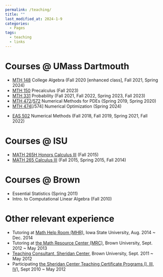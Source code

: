 ```yaml
---
permalink: /teaching/
title: ""
last_modified_at: 2024-1-9
categories:
  - Pages
tags:
  - teaching
  - links
---
```

# Courses @ UMass Dartmouth
* [MTH 148](https://catalog.umassd.edu/preview_course_nopop.php?catoid=66&coid=226656) College Algebra (Fall 2020 [enhanced class], Fall 2021, Spring 2024)
* [MTH 150](https://catalog.umassd.edu/preview_course_nopop.php?catoid=73&coid=241774) Precalculus (Fall 2023)
* [MTH 331](https://catalog.umassd.edu/preview_course_nopop.php?catoid=47&coid=171120) Probability (Fall 2021, Fall 2022, Spring 2023, Fall 2023)
* [MTH 472](https://catalog.umassd.edu/preview_course_nopop.php?catoid=47&coid=171132)/[572](https://catalog.umassd.edu/preview_course_nopop.php?catoid=64&coid=223426) Numerical Methods for PDEs (Spring 2019, Spring 2020)
* [MTH 474](https://catalog.umassd.edu/preview_course_nopop.php?catoid=12&coid=43546)[/574] Numerical Optimization (Spring 2024)
<!--- * [MTH 474](https://catalog.umassd.edu/preview_course_nopop.php?catoid=12&coid=43546)[/574](474_574/Final_project) Numerical Optimization (Spring 2024 - [Final Project](474_574/Final_project.md))-->
* [EAS 502](https://catalog.umassd.edu/preview_course_nopop.php?catoid=39&coid=136248) Numerical Methods (Fall 2018, Fall 2019, Spring 2021, Fall 2022)
<!--- * EAS 502 Numerical Methods (Fall 2018, Fall 2019, [Spring 2021](EAS502)) -->

# Courses @ ISU
* [MATH 265H Honors Calculus III](http://catalog.iastate.edu/azcourses/math/#) (Fall 2015)
* [MATH 265 Calculus III](http://catalog.iastate.edu/azcourses/math/#) (Fall 2015, Spring 2015, Fall 2014)

# Courses @ Brown
* Essential Statistics (Spring 2011)
* Intro. to Computational Linear Algebra (Fall 2010)

# Other relevant experience

* Tutoring at [Math Help Room (MHR)](https://math.iastate.edu/mathhelp/), Iowa State University, Aug. 2014 ~ Dec. 2014
* Tutoring at [the Math Resource Center (MRC)](https://www.brown.edu/academics/math/math-resource-center), Brown University, Sept. 2012 ~ May 2013
* [Teaching Consultant, Sheridan Center](https://www.brown.edu/sheridan/programs-services/certificates/teaching-consultant-program), Brown University, Sept. 2011 ~ May 2012
* Participating [the Sheridan Center Teaching Certificate Programs (I, III, IV)](https://www.brown.edu/sheridan/programs-services/certificates), Sept 2010 ~ May 2012

